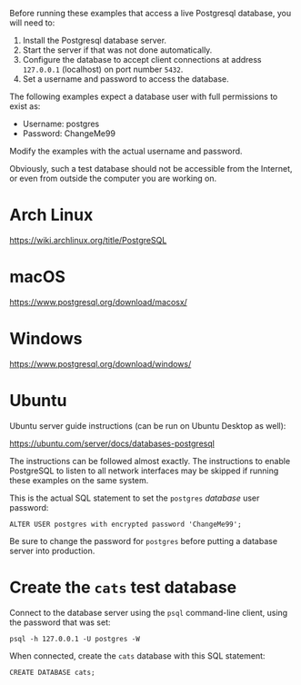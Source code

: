 
Before running these examples that access a live Postgresql database,
you will need to:

1. Install the Postgresql database server.
2. Start the server if that was not done automatically.
3. Configure the database to accept client connections at address
`127.0.0.1` (localhost) on port number `5432`.
4. Set a username and password to access the database.

The following examples expect a database user with full permissions to exist as:

* Username: postgres
* Password: ChangeMe99

Modify the examples with the actual username and password.

Obviously, such a test database should not be accessible from the
Internet, or even from outside the computer you are working on.

# Arch Linux

https://wiki.archlinux.org/title/PostgreSQL

# macOS

https://www.postgresql.org/download/macosx/

# Windows

https://www.postgresql.org/download/windows/

# Ubuntu

Ubuntu server guide instructions (can be run on Ubuntu Desktop as well):

https://ubuntu.com/server/docs/databases-postgresql

The instructions can be followed almost exactly. The instructions to
enable PostgreSQL to listen to all network interfaces may be skipped if running
these examples on the same system.

This is the actual SQL statement to set the `postgres` *database* user password:

```
ALTER USER postgres with encrypted password 'ChangeMe99';
```

Be sure to change the password for `postgres` before putting a database
server into production.

# Create the `cats` test database

Connect to the database server using the `psql` command-line client,
using the password that was set:

```
psql -h 127.0.0.1 -U postgres -W
```

When connected, create the `cats` database with this SQL statement:

```
CREATE DATABASE cats;
```

